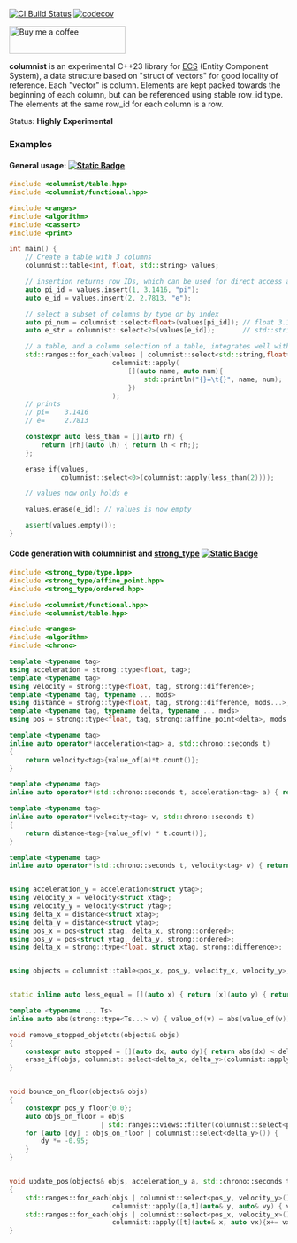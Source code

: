 [![CI Build Status](https://github.com/rollbear/columnist/actions/workflows/build.yml/badge.svg)](https://github.com/rollbear/columnist/actions/workflows/build.yml)
[![codecov](https://codecov.io/gh/rollbear/columnist/graph/badge.svg?token=GVJMZUOC5G)](https://codecov.io/gh/rollbear/columnist)

<a href="https://www.buymeacoffee.com/bjornfahller"> <img src="https://cdn.buymeacoffee.com/buttons/v2/default-orange.png" height="50" width="210" alt="Buy me a coffee"/></a>



**columnist** is an experimental C++23 library for
[ECS](https://en.wikipedia.org/wiki/Entity_component_system)
(Entity Component System), a data structure based on "struct
of vectors" for good locality of reference. Each "vector" is
column. Elements are kept packed towards the beginning of each
column, but can be referenced using stable row_id type. The
elements at the same row_id for each column is a row.

Status: **Highly Experimental**

### Examples

#### General usage: [![Static Badge](https://img.shields.io/badge/compiler%20explorer%20-%20?logo=Compiler%20Explorer&logoColor=%23000000)](https://godbolt.org/z/1TbfTssf1)

```C++
#include <columnist/table.hpp>
#include <columnist/functional.hpp>

#include <ranges>
#include <algorithm>
#include <cassert>
#include <print>

int main() {
    // Create a table with 3 columns
    columnist::table<int, float, std::string> values;

    // insertion returns row IDs, which can be used for direct access and removal
    auto pi_id = values.insert(1, 3.1416, "pi");
    auto e_id = values.insert(2, 2.7813, "e");

    // select a subset of columns by type or by index
    auto pi_num = columnist::select<float>(values[pi_id]); // float 3.1416
    auto e_str = columnist::select<2>(values[e_id]);       // std::string("e")

    // a table, and a column selection of a table, integrates well with ranges
    std::ranges::for_each(values | columnist::select<std::string,float>(),
                          columnist::apply(
                              [](auto name, auto num){
                                  std::println("{}=\t{}", name, num);
                              })
                          );
    // prints
    // pi=    3.1416
    // e=     2.7813

    constexpr auto less_than = [](auto rh) {
        return [rh](auto lh) { return lh < rh;};
    };

    erase_if(values,
             columnist::select<0>(columnist::apply(less_than(2))));

    // values now only holds e

    values.erase(e_id); // values is now empty

    assert(values.empty());
}
```


#### Code generation with columninist and [strong_type](https://github.com/rollbear/strong_type) [![Static Badge](https://img.shields.io/badge/compiler%20explorer%20-%20?logo=Compiler%20Explorer&logoColor=%23000000)](https://godbolt.org/z/rbsY8sjW5)

```C++
#include <strong_type/type.hpp>
#include <strong_type/affine_point.hpp>
#include <strong_type/ordered.hpp>

#include <columnist/functional.hpp>
#include <columnist/table.hpp>

#include <ranges>
#include <algorithm>
#include <chrono>

template <typename tag>
using acceleration = strong::type<float, tag>;
template <typename tag>
using velocity = strong::type<float, tag, strong::difference>;
template <typename tag, typename ... mods>
using distance = strong::type<float, tag, strong::difference, mods...>;
template <typename tag, typename delta, typename ... mods>
using pos = strong::type<float, tag, strong::affine_point<delta>, mods...>;

template <typename tag>
inline auto operator*(acceleration<tag> a, std::chrono::seconds t)
{
    return velocity<tag>{value_of(a)*t.count()};
}

template <typename tag>
inline auto operator*(std::chrono::seconds t, acceleration<tag> a) { return a * t; }

template <typename tag>
inline auto operator*(velocity<tag> v, std::chrono::seconds t)
{
    return distance<tag>{value_of(v) * t.count()};
}

template <typename tag>
inline auto operator*(std::chrono::seconds t, velocity<tag> v) { return v * t; }


using acceleration_y = acceleration<struct ytag>;
using velocity_x = velocity<struct xtag>;
using velocity_y = velocity<struct ytag>;
using delta_x = distance<struct xtag>;
using delta_y = distance<struct ytag>;
using pos_x = pos<struct xtag, delta_x, strong::ordered>;
using pos_y = pos<struct ytag, delta_y, strong::ordered>;
using delta_x = strong::type<float, struct xtag, strong::difference>;


using objects = columnist::table<pos_x, pos_y, velocity_x, velocity_y>;


static inline auto less_equal = [](auto x) { return [x](auto y) { return y <= x;}; };

template <typename ... Ts>
inline auto abs(strong::type<Ts...> v) { value_of(v) = abs(value_of(v)); return v; }

void remove_stopped_objetcts(objects& objs)
{
    constexpr auto stopped = [](auto dx, auto dy){ return abs(dx) < delta_x(0.01) && abs(dy) < delta_y(0.01);};
    erase_if(objs, columnist::select<delta_x, delta_y>(columnist::apply(stopped)));
}


void bounce_on_floor(objects& objs)
{
    constexpr pos_y floor{0.0};
    auto objs_on_floor = objs
                       | std::ranges::views::filter(columnist::select<pos_y>(columnist::apply(less_equal(floor))));
    for (auto [dy] : objs_on_floor | columnist::select<delta_y>()) {
        dy *= -0.95;
    }
}


void update_pos(objects& objs, acceleration_y a, std::chrono::seconds t)
{
    std::ranges::for_each(objs | columnist::select<pos_y, velocity_y>(),
                          columnist::apply([a,t](auto& y, auto& vy) { vy+= a*t; y+= vy*t;}));
    std::ranges::for_each(objs | columnist::select<pos_x, velocity_x>(),
                          columnist::apply([t](auto& x, auto vx){x+= vx*t;}));
}

```
